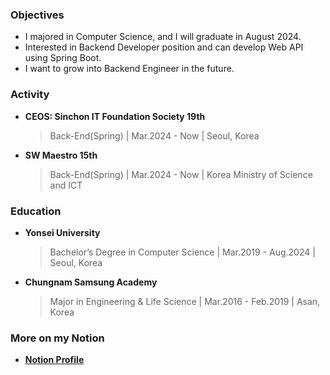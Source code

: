 ### Objectives
- I majored in Computer Science, and I will graduate in August 2024.
- Interested in Backend Developer position and can develop Web API using Spring Boot.
- I want to grow into Backend Engineer in the future.


### Activity

- **CEOS: Sinchon IT Foundation Society 19th**
  > Back-End(Spring) | Mar.2024 - Now | Seoul, Korea

- **SW Maestro 15th**
  > Back-End(Spring) | Mar.2024 - Now | Korea Ministry of Science and ICT


### Education

- **Yonsei University**
  > Bachelor’s Degree in Computer Science | Mar.2019 - Aug.2024 | Seoul, Korea

- **Chungnam Samsung Academy**
  > Major in Engineering & Life Science | Mar.2016 - Feb.2019 | Asan, Korea


### More on my Notion

- [**Notion Profile**](https://yh-color.notion.site/Yeonghwan-Jang-156cc9d2766a42f89590151e1323c98c?pvs=4)
